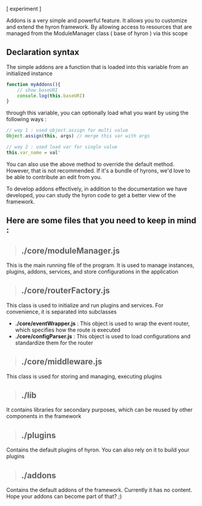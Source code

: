 [ experiment ]

Addons is a very simple and powerful feature. It allows you to customize and extend the hyron framework. By allowing access to resources that are managed from the ModuleManager class ( base of hyron ) via this scope

## Declaration syntax

The simple addons are a function that is loaded into this variable from an initialized instance

```js
function myAddons(){
    // show baseURI
    console.log(this.baseURI)
}
```

through this variable, you can optionally load what you want by using the following ways :

```js
// way 1 : used object.assign for multi value
Object.assign(this, args) // merge this var with args

// way 2 : used load var for single value
this.var_name = val'
```

You can also use the above method to override the default method. However, that is not recommended. If it's a bundle of hyrons, we'd love to be able to contribute an edit from you.

To develop addons effectively, in addition to the documentation we have developed, you can study the hyron code to get a better view of the framework.

## **Here are some files that you need to keep in mind :**
> ## ./core/moduleManager.js
This is the main running file of the program. It is used to manage instances, plugins, addons, services, and store configurations in the application

> ## ./core/routerFactory.js
This class is used to initialize and run plugins and services. For convenience, it is separated into subclasses
- **./core/eventWrapper.js** : This object is used to wrap the event router, which specifies how the route is executed
- **./core/configParser.js** : This object is used to load configurations and standardize them for the router

> ## ./core/middleware.js
This class is used for storing and managing, executing plugins

> ## ./lib
It contains libraries for secondary purposes, which can be reused by other components in the framework

> ## ./plugins
Contains the default plugins of hyron. You can also rely on it to build your plugins

> ## ./addons
Contains the default addons of the framework. Currently it has no content. Hope your addons can become part of that? ;)
